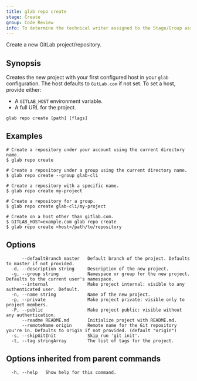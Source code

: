 ```yaml
---
title: glab repo create
stage: Create
group: Code Review
info: To determine the technical writer assigned to the Stage/Group associated with this page, see https://about.gitlab.com/handbook/product/ux/technical-writing/#assignments
---
```


<!--
This documentation is auto generated by a script.
Please do not edit this file directly. Run `make gen-docs` instead.
-->

Create a new GitLab project/repository.

## Synopsis

Creates the new project with your first configured host in your `glab`
configuration. The host defaults to `GitLab.com` if not set. To set a host,
provide either:

- A `GITLAB_HOST` environment variable.
- A full URL for the project.

```plaintext
glab repo create [path] [flags]
```

## Examples

```console
# Create a repository under your account using the current directory name.
$ glab repo create

# Create a repository under a group using the current directory name.
$ glab repo create --group glab-cli

# Create a repository with a specific name.
$ glab repo create my-project

# Create a repository for a group.
$ glab repo create glab-cli/my-project

# Create on a host other than gitlab.com.
$ GITLAB_HOST=example.com glab repo create
$ glab repo create <host>/path/to/repository

```

## Options

```plaintext
      --defaultBranch master   Default branch of the project. Defaults to master if not provided.
  -d, --description string     Description of the new project.
  -g, --group string           Namespace or group for the new project. Defaults to the current user's namespace.
      --internal               Make project internal: visible to any authenticated user. Default.
  -n, --name string            Name of the new project.
  -p, --private                Make project private: visible only to project members.
  -P, --public                 Make project public: visible without any authentication.
      --readme README.md       Initialize project with README.md.
      --remoteName origin      Remote name for the Git repository you're in. Defaults to origin if not provided. (default "origin")
  -s, --skipGitInit            Skip run 'git init'.
  -t, --tag stringArray        The list of tags for the project.
```

## Options inherited from parent commands

```plaintext
  -h, --help   Show help for this command.
```
